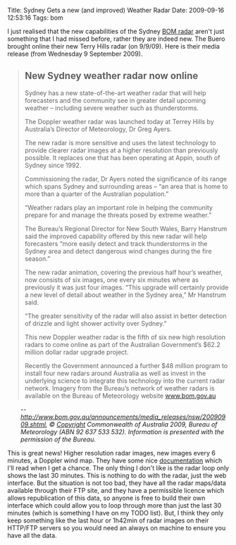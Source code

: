 Title: Sydney Gets a new (and improved) Weather Radar
Date: 2009-09-16 12:53:16
Tags: bom

I just realised that the new capabilities of the Sydney <a href="http://www.bom.gov.au/products/IDR713.loop.shtml#skip">BOM radar</a> aren't just something that I had missed before, rather they are indeed new. The Buero brought online their new Terry Hills radar (on 9/9/09). Here is their media release (from Wednesday 9 September 2009).
<blockquote>
<h2>New Sydney weather radar now online</h2>
Sydney has a new state-of-the-art weather radar that will help forecasters and the community see in greater detail upcoming weather – including severe weather such as thunderstorms.

The Doppler weather radar was launched today at Terrey Hills by Australia’s Director of Meteorology, Dr Greg Ayers.

The new radar is more sensitive and uses the latest technology to provide clearer radar images at a higher resolution than previously possible. It replaces one that has been operating at Appin, south of Sydney since 1992.

Commissioning the radar, Dr Ayers noted the significance of its range which spans Sydney and surrounding areas – “an area that is home to more than a quarter of the Australian population.”

“Weather radars play an important role in helping the community prepare for and manage the threats posed by extreme weather.”

The Bureau’s Regional Director for New South Wales, Barry Hanstrum said the improved capability offered by this new radar will help forecasters “more easily detect and track thunderstorms in the Sydney area and detect dangerous wind changes during the fire season.”

The new radar animation, covering the previous half hour’s weather, now consists of six images, one every six minutes where as previously it was just four images. “This upgrade will certainly provide a new level of detail about weather in the Sydney area,” Mr Hanstrum said.

“The greater sensitivity of the radar will also assist in better detection of drizzle and light shower activity over Sydney.”

This new Doppler weather radar is the fifth of six new high resolution radars to come online as part of the Australian Government’s $62.2 million dollar radar upgrade project.

Recently the Government announced a further $48 million program to install four new radars around Australia as well as invest in the underlying science to integrate this technology into the current radar network. Imagery from the Bureau’s network of weather radars is available on the Bureau of Meteorology website <a href="http://www.bom.gov.au/index.shtml">www.bom.gov.au</a></blockquote>
<p style="padding-left:30px;"><em>--<a href="http://www.bom.gov.au/announcements/media_releases/nsw/20090909.shtml">http://www.bom.gov.au/announcements/media_releases/nsw/20090909.shtml</a>, © <a href="http://www.bom.gov.au/other/copyright.shtml">Copyright</a> Commonwealth of Australia 2009, Bureau of Meteorology (ABN 92 637 533 532). Information is presented with the permission of the Bureau.</em></p>

This is great news! Higher resolution radar images, new images every 6 minutes, a Doppler wind map. They have some nice <a href="http://www.bom.gov.au/weather/radar/about/radar_images_intro.shtml">documentation</a> which I'll read when I get a chance. The only thing I don't like is the radar loop only shows the last 30 minutes. This is nothing to do with the radar, just the web interface. But the situation is not too bad, they have all the radar maps/data available through their FTP site, and they have a permissible licence which allows republication of this data, so anyone is free to build their own interface which could allow you to loop through more than just the last 30 minutes (which is something I have on my TODO list). But, I think they only keep something like the last hour or 1h42min of radar images on their HTTP/FTP servers so you would need an always on machine to ensure you have all the data.
